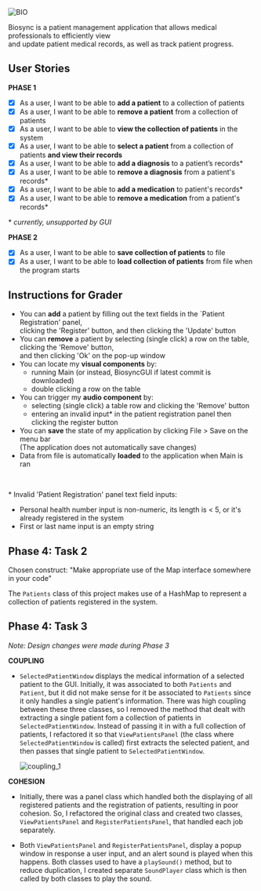 ![BIO](https://media.github.students.cs.ubc.ca/user/9769/files/f9c50700-cd48-11ea-93b4-e8d320c9a598)

Biosync is a patient management application that allows medical professionals to efficiently view <br> 
and update patient medical records, as well as track patient progress. 

## User Stories

**PHASE 1**
- [x] As a user, I want to be able to **add a patient** to a collection of patients
- [x] As a user, I want to be able to **remove a patient** from a collection of patients
- [x] As a user, I want to be able to **view the collection of patients** in the system
- [x] As a user, I want to be able to **select a patient** from a collection of patients **and view their records**
- [x] As a user, I want to be able to **add a diagnosis** to a patient’s records*
- [x] As a user, I want to be able to **remove a diagnosis** from a patient's records*
- [x] As a user, I want to be able to **add a medication** to patient's records*
- [x] As a user, I want to be able to **remove a medication** from a patient's records*

\* *currently, unsupported by GUI*

**PHASE 2**
- [x] As a user, I want to be able to **save collection of patients** to file
- [x] As a user, I want to be able to **load collection of patients** from file when the program starts

## Instructions for Grader
- You can **add** a patient by filling out the text fields in the `Patient Registration' panel, 
  <br> clicking the 'Register' button, and then clicking the 'Update' button
- You can **remove** a patient by selecting (single click) a row on the table, clicking the 'Remove' button, 
  <br> and then clicking 'Ok' on the pop-up window  
- You can locate my **visual components** by:
    - running Main (or instead, BiosyncGUI if latest commit is downloaded)
    - double clicking a row on the table
- You can trigger my **audio component** by:
    - selecting (single click) a table row and clicking the 'Remove' button
    - entering an invalid input* in the patient registration panel then clicking the register button
- You can **save** the state of my application by clicking File > Save on the menu bar 
  <br> (The application does not automatically save changes)
- Data from file is automatically **loaded** to the application when Main is ran

<br>

\* Invalid 'Patient Registration' panel text field inputs:
- Personal health number input is non-numeric, its length is < 5, or it's already registered in the system
- First or last name input is an empty string


## Phase 4: Task 2
Chosen construct: "Make appropriate use of the Map interface somewhere in your code"

The `Patients` class of this project makes use of a HashMap to represent a collection of patients 
registered in the system.


## Phase 4: Task 3
*Note: Design changes were made during Phase 3*

**COUPLING**
- `SelectedPatientWindow` displays the medical information of a selected patient to the GUI. Initially, it was 
associated to both `Patients` and `Patient`, but it did not make sense for it be associated to `Patients` 
since it only handles a single patient's information. There was high coupling between these three classes, so 
I removed the method that dealt with extracting a single patient fom a collection of patients in 
`SelectedPatientWindow`. Instead of passing it in with a full collection of patients, I refactored it so 
that `ViewPatientsPanel` (the class where  `SelectedPatientWindow` is called) first extracts the selected patient, 
and then passes that single patient to `SelectedPatientWindow`.

    ![coupling_1](https://media.github.students.cs.ubc.ca/user/9769/files/2328e100-dcbe-11ea-9731-161cff4ad586)

**COHESION**
- Initially, there was a panel class which handled both the displaying of all registered patients and the registration 
of patients, resulting in poor cohesion. So, I refactored the original class and created two classes, 
`ViewPatientsPanel` and `RegisterPatientsPanel`, that handled each job separately.

- Both `ViewPatientsPanel` and `RegisterPatientsPanel`, display a popup window in response a user input, and
an alert sound is played when this happens. Both classes used to have a `playSound()` method, but to reduce 
duplication, I created separate `SoundPlayer` class which is then called by both classes to play the sound.
